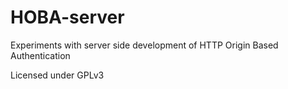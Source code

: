 # HOBA-server
Experiments with server side development of HTTP Origin Based Authentication

Licensed under GPLv3
